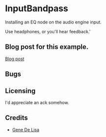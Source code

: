 # InputBandpass

Installing an EQ node on the audio engine input.

Use headphones, or you'll hear feedback.'

## Blog post for this example.

[Blog post](http://www.rockhoppertech.com/blog/)



## Bugs



## Licensing

I'd appreciate an ack somehow.

## Credits

*	[Gene De Lisa](http://rockhoppertech.com/blog/)